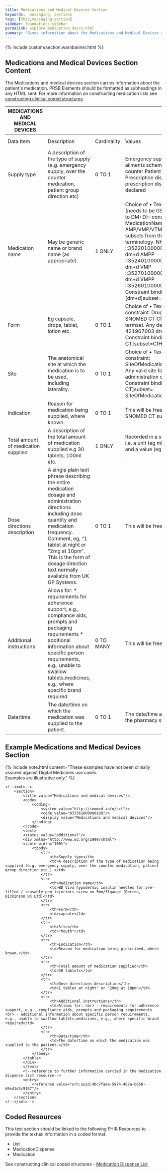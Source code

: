 ```yaml
---
title: Medications and Medical Devices Section
keywords:  messaging, sections
tags: [fhir,messaging,section]
sidebar: foundations_sidebar
permalink: explore_medication_dmirs.html
summary: "Gives information about the Medications and Medical Devices section"
---
```


{% include custom/section.warnbanner.html %}

## Medications and Medical Devices Section Content ##
The Medications and medical devices section carries information about the patient's medication. PRSB Elements should be formatted as subheadings in any HTML sent. For more information on constructing medication lists see [constructing clinical coded structures](build_medication_dispense_list.html).

| MEDICATIONS   AND MEDICAL DEVICES   |                                                                                                                                                                                                                                                                                                            |             |                                                                                                                                                                                                                                                                                                                                                                 |                                  |                                                                            |
|-------------------------------------|------------------------------------------------------------------------------------------------------------------------------------------------------------------------------------------------------------------------------------------------------------------------------------------------------------|-------------|-----------------------------------------------------------------------------------------------------------------------------------------------------------------------------------------------------------------------------------------------------------------------------------------------------------------------------------------------------------------|----------------------------------|----------------------------------------------------------------------------|
| Data Item                           | Description                                                                                                                                                                                                                                                                                                | Cardinality | Values                                                                                                                                                                                                                                                                                                                                                          | Mandatory/required/     optional | FHIR Target                                                                |
| Supply type                         | A   description of the type of supply (e.g. emergency supply, over the counter   medication, patient group direction etc)                                                                                                                                                                                  | 0 TO 1      | Emergency   supply      ​Minor ailments scheme      ​Over the counter      ​Patient group direction      ​Prescription dispensing      ​Private prescription dispensing      ​Self declared                                                                                                                                                                           | Required                         | Composition.section.text                                                   |
| Medication name                     | May   be generic name or brand name (as appropriate).                                                                                                                                                                                                                                                      | 1 ONLY      | Choice   of           • Text     • Coded text (needs to be GS1 code mapped to DM+D)– constraint:   MedicationName. Any AMP/VMP/VTM/AMPP/VMPP subsets from the dm+d terminology.   NHS dm+d AMP ::352201000001139 NHS dm+d AMPP ::352401000001135 NHS dm+d VMP   ::352701000001133 NHS dm+d VMPP    ::352601000001138. Constraint binding: [dm+d]subset=NHS_dm+d | Mandatory                        | MedicationStatement.medication[x].     medicationReference.Medication.Name |
| Form                                | Eg   capsule, drops, tablet, lotion etc.                                                                                                                                                                                                                                                                   | 0 TO 1      | Choice   of           • Text           • Coded text – constraint:   DrugDoseForm. SNOMED CT CfH DoseForm termset. Any descendant of 421967003    drug dose form. Constraint binding: [SNOMED CT]subset=CfH DoseForm                                                                                                                                            | <font color="red">Optional</font>                         | MedicationStatement.medication[x].     medicationReference.Medication.form |
| Site                                | The   anatomical site at which the medication is to be used, including   laterality.                                                                                                                                                                                                                       | 0   TO 1    | Choice   of           • Text           • Coded text – constraint:   SiteOfMedicationAdministration. Any valid site for the administration of a   medication. Constraint binding: [SNOMED-CT]subset=   SiteOfMedicationAdministration                                                                                                                            | <font color="red">Optional</font>                         | MedicationStatement.dosage.site                                            |
| Indication                          | Reason   for medication being supplied, where known.                                                                                                                                                                                                                                                       | 0 TO 1      | This will be   free text or SNOMED CT subset                                                                                                                                                                                                                                                                                                                    | Required                         | Composition.section.text                                                   |
| Total amount of medication supplied | A   description of the total amount of medication supplied e.g 30 tablets, 100ml   etc.                                                                                                                                                                                                                    | 1 ONLY      | Recorded   in a structured format i.e. a unit (eg ml, tablet, etc.) and a value (eg 100,   1, 0.5 etc.) .                                                                                                                                                                                                                                                       | Required                         | Composition.section.text                                                   |
| Dose directions description         | A   single plain text phrase describing the entire medication dosage and   administration directions including dose quantity and medication frequency.   Comment, eg, “1 tablet at night or “2mg at 10pm”. This is the form of dosage   direction text normally available from UK GP Systems.              | 0 TO 1      | This   will be free text.                                                                                                                                                                                                                                                                                                                                       | <font color="red">Optional</font>                         | MedicationStatement.dosage.text                                            |
| Additional instructions             | Allows   for:     * requirements for adherence support, e.g., compliance aids, prompts and   packaging requirements                                          * additional information about specific person requirements, e.g., unable   to swallow tablets.medicines, e.g., where specific brand required | 0 TO MANY   | This   will be free text                                                                                                                                                                                                                                                                                                                                        | <font color="red">Optional</font>                         | Composition.section.text                                                   |
| Date/time                           | The   date/time on which the medication was supplied to the patient.                                                                                                                                                                                                                                       | 0 TO 1      | The   date/time as recorded by the pharmacy system.                                                                                                                                                                                                                                                                                                             | Required                         | MedicationStatement.effective                                              |

## Example Medications and Medical Devices Section ##

{% include note.html content="These examples have not been clinially assured against Digital Medicines use cases.<br/>Examples are illustrative only." %}

```
<!--<xml>-->
	<section>
		<title value="Medications and medical devices"/>
		<code>
			<coding>
				<system value="http://snomed.info/sct"/>
				<code value="933361000000108"/>
				<display value="Medications and medical devices"/>
			</coding>
		</code>
		<text>
		<status value="additional"/>
		<div xmlns="http://www.w3.org/1999/xhtml">
		<table width="100%">
			<tbody>
				<tr>
					<th>Supply type</th>
					<td>A description of the type of medication being supplied (e.g. emergency supply, over the counter medication, patient group direction etc.).</td>
				</tr>
				<tr>
					<th>Medication name</th>
					<td>BD Viva hypodermic insulin needles for pre-filled / reusable pen injectors screw on 5mm/31gauge (Becton, Dickinson UK Ltd)</td>
				</tr>
				<tr>
					<th>Form</th>
					<td>capsule</td>
				</tr>
				<tr>
					<th>Site</th>
					<td>"Mouth"</td>
				</tr>
				<tr>
					<th>Indication</th>
					<td>Reason for medication being prescribed, where known.</td>
				</tr>
				<tr>
					<th>Total amount of medication supplied</th>
					<td>30 tablets</td>
				</tr>
				<tr>
					<th>Dose directions description</th>
					<td>I tablet at night" or "20mg at 10pm"</td>
				</tr>
				<tr>
					<th>Additional instructions</th>
					<td>Allows for: <br> - requirements for adherence support, e.g., compliance aids, prompts and packaging requirements <br> - additional information about specific person requirements, e.g., unable to swallow tablets.medicines, e.g., where specific brand required</td>
				</tr>
				<tr>
					<th>Date/time</th>
					<td>The date/time on which the medication was supplied to the patient.</td>
				</tr>
			</tbody>
		</table>
		</div>
		</text>
		<!--reference to further information carried in the medication dispense list resource-->
		<entry>
			<reference value="urn:uuid:4bc7faea-5974-407a-b658-d6ed1d4c9187"/>
		</entry>
	</section>
<!--</xml>-->
```

## Coded Resources ##

This text section should be linked to the following FHIR Resources to provide the textual information in a coded format.

- List
- MedicationDispense
- Medication
 
See constructing clinical coded structures - [Medication Dispense List](build_medication_dispense_list.html)